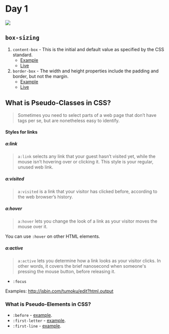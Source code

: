 # Day 1

![](http://tclhost.com/clya4nh.gif)

## `box-sizing`

1. `content-box` - This is the initial and default value as specified by the CSS standard.
    + [Example](http://jsbin.com/luxoritabo/edit?html,css)
    + [Live](http://output.jsbin.com/luxoritabo)
2. `border-box` - The width and height properties include the padding and border, but not the margin.
    + [Example](http://jsbin.com/xerakocoqi/edit?html,css,output)
    + [Live](http://output.jsbin.com/xerakocoqi)

## What is Pseudo-Classes in CSS?

> Sometimes you need to select parts of a web page that don’t have tags per se, but are nonetheless easy to identify.

#### Styles for links

##### a:link

> `a:link` selects any link that your guest hasn’t visited yet, while the mouse isn’t hovering over or clicking it. This style is your regular, unused web link.

##### a:visited

> `a:visited` is a link that your visitor has clicked before, according to the web browser’s history.

##### a:hover

> `a:hover` lets you change the look of a link as your visitor moves the mouse over it.

You can use `:hover` on other HTML elements.

##### a:active

> `a:active` lets you determine how a link looks as your visitor clicks. In other words, it covers the brief nanosecond when someone's pressing the mouse button, before releasing it.

+ `:focus`

Examples: http://jsbin.com/tumoku/edit?html,output

### What is Pseudo-Elements in CSS?

+ `:before` - [example](http://jsbin.com/lixeso/edit?html,output).
+ `:first-letter` - [example](http://jsbin.com/qiwohe/edit?html,output).
+ `:first-line` - [example](http://jsbin.com/qogagu/edit?html,output).
